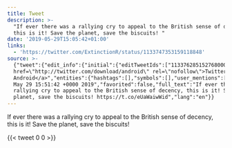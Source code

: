 ```yaml
---
title: Tweet
description: >-
  "If ever there was a rallying cry to appeal to the British sense of decency,
  this is it! Save the planet, save the biscuits! "
date: '2019-05-29T15:05:42+01:00'
links:
  - 'https://twitter.com/ExtinctionR/status/1133747353159118848'
source: >-
  {"tweet":{"edit_info":{"initial":{"editTweetIds":["1133762851527680006"],"editableUntil":"2019-05-29T16:51:42.756Z","editsRemaining":"5","isEditEligible":true}},"retweeted":false,"source":"<a
  href=\"http://twitter.com/download/android\" rel=\"nofollow\">Twitter for
  Android</a>","entities":{"hashtags":[],"symbols":[],"user_mentions":[],"urls":[{"url":"https://t.co/eUaWaiwWid","expanded_url":"https://twitter.com/ExtinctionR/status/1133747353159118848","display_url":"twitter.com/ExtinctionR/st…","indices":["124","147"]}]},"display_text_range":["0","147"],"favorite_count":"0","id_str":"1133762851527680006","truncated":false,"retweet_count":"0","id":"1133762851527680006","possibly_sensitive":false,"created_at":"Wed
  May 29 15:51:42 +0000 2019","favorited":false,"full_text":"If ever there was a
  rallying cry to appeal to the British sense of decency, this is it! Save the
  planet, save the biscuits! https://t.co/eUaWaiwWid","lang":"en"}}
---
```

If ever there was a rallying cry to appeal to the British sense of decency, this is it! Save the planet, save the biscuits! 
    
{{< tweet 0 0 >}}
    

